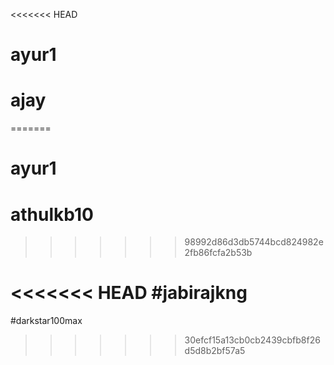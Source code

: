 <<<<<<< HEAD
# ayur1
# ajay
=======
# ayur1
# athulkb10
>>>>>>> 98992d86d3db5744bcd824982e2fb86fcfa2b53b

<<<<<<< HEAD
#jabirajkng
=======

#darkstar100max
>>>>>>> 30efcf15a13cb0cb2439cbfb8f26d5d8b2bf57a5
